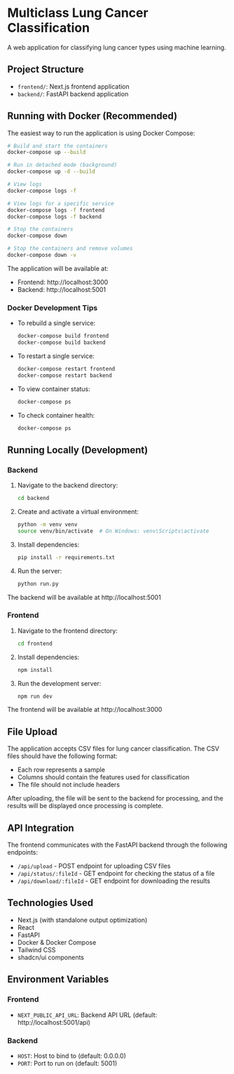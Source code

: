 # Multiclass Lung Cancer Classification

A web application for classifying lung cancer types using machine learning.

## Project Structure

- `frontend/`: Next.js frontend application
- `backend/`: FastAPI backend application

## Running with Docker (Recommended)

The easiest way to run the application is using Docker Compose:

```bash
# Build and start the containers
docker-compose up --build

# Run in detached mode (background)
docker-compose up -d --build

# View logs
docker-compose logs -f

# View logs for a specific service
docker-compose logs -f frontend
docker-compose logs -f backend

# Stop the containers
docker-compose down

# Stop the containers and remove volumes
docker-compose down -v
```

The application will be available at:

- Frontend: http://localhost:3000
- Backend: http://localhost:5001

### Docker Development Tips

- To rebuild a single service:

  ```bash
  docker-compose build frontend
  docker-compose build backend
  ```

- To restart a single service:

  ```bash
  docker-compose restart frontend
  docker-compose restart backend
  ```

- To view container status:

  ```bash
  docker-compose ps
  ```

- To check container health:
  ```bash
  docker-compose ps
  ```

## Running Locally (Development)

### Backend

1. Navigate to the backend directory:

   ```bash
   cd backend
   ```

2. Create and activate a virtual environment:

   ```bash
   python -m venv venv
   source venv/bin/activate  # On Windows: venv\Scripts\activate
   ```

3. Install dependencies:

   ```bash
   pip install -r requirements.txt
   ```

4. Run the server:
   ```bash
   python run.py
   ```

The backend will be available at http://localhost:5001

### Frontend

1. Navigate to the frontend directory:

   ```bash
   cd frontend
   ```

2. Install dependencies:

   ```bash
   npm install
   ```

3. Run the development server:
   ```bash
   npm run dev
   ```

The frontend will be available at http://localhost:3000

## File Upload

The application accepts CSV files for lung cancer classification. The CSV files should have the following format:

- Each row represents a sample
- Columns should contain the features used for classification
- The file should not include headers

After uploading, the file will be sent to the backend for processing, and the results will be displayed once processing is complete.

## API Integration

The frontend communicates with the FastAPI backend through the following endpoints:

- `/api/upload` - POST endpoint for uploading CSV files
- `/api/status/:fileId` - GET endpoint for checking the status of a file
- `/api/download/:fileId` - GET endpoint for downloading the results

## Technologies Used

- Next.js (with standalone output optimization)
- React
- FastAPI
- Docker & Docker Compose
- Tailwind CSS
- shadcn/ui components

## Environment Variables

### Frontend

- `NEXT_PUBLIC_API_URL`: Backend API URL (default: http://localhost:5001/api)

### Backend

- `HOST`: Host to bind to (default: 0.0.0.0)
- `PORT`: Port to run on (default: 5001)
